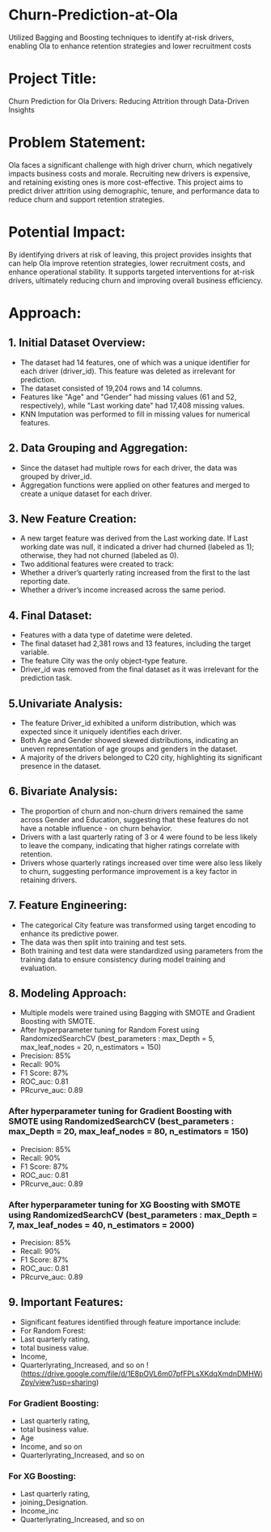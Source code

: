 # Churn-Prediction-at-Ola
Utilized Bagging and Boosting techniques to identify at-risk drivers, enabling Ola to enhance retention strategies and lower recruitment costs 

# Project Title:
Churn Prediction for Ola Drivers: Reducing Attrition through Data-Driven Insights

# Problem Statement:
Ola faces a significant challenge with high driver churn, which negatively impacts business costs and morale. Recruiting new drivers is expensive, and retaining existing ones is more cost-effective. This project aims to predict driver attrition using demographic, tenure, and performance data to reduce churn and support retention strategies.

# Potential Impact:
By identifying drivers at risk of leaving, this project provides insights that can help Ola improve retention strategies, lower recruitment costs, and enhance operational stability. It supports targeted interventions for at-risk drivers, ultimately reducing churn and improving overall business efficiency.

# Approach: 
## 1. Initial Dataset Overview:
- The dataset had 14 features, one of which was a unique identifier for each driver (driver_id). This feature was deleted as irrelevant for prediction.
- The dataset consisted of 19,204 rows and 14 columns.
- Features like "Age" and "Gender" had missing values (61 and 52, respectively), while "Last working date" had 17,408 missing values.
- KNN Imputation was performed to fill in missing values for numerical features.
  
## 2. Data Grouping and Aggregation:
- Since the dataset had multiple rows for each driver, the data was grouped by driver_id.
- Aggregation functions were applied on other features and merged to create a unique dataset for each driver.
  
## 3. New Feature Creation:
- A new target feature was derived from the Last working date. If Last working date was null, it indicated a driver had churned (labeled as 1); otherwise, they had not churned (labeled as 0).
- Two additional features were created to track:
- Whether a driver’s quarterly rating increased from the first to the last reporting date.
- Whether a driver’s income increased across the same period.
  
## 4. Final Dataset:
- Features with a data type of datetime were deleted.
- The final dataset had 2,381 rows and 13 features, including the target variable.
- The feature City was the only object-type feature.
- Driver_id was removed from the final dataset as it was irrelevant for the prediction task.
  
## 5.Univariate Analysis:
- The feature Driver_id exhibited a uniform distribution, which was expected since it uniquely identifies each driver.
- Both Age and Gender showed skewed distributions, indicating an uneven representation of age groups and genders in the dataset.
- A majority of the drivers belonged to C20 city, highlighting its significant presence in the dataset.
  
## 6. Bivariate Analysis:
- The proportion of churn and non-churn drivers remained the same across Gender and Education, suggesting that these features do not have a notable influence - on churn behavior.
- Drivers with a last quarterly rating of 3 or 4 were found to be less likely to leave the company, indicating that higher ratings correlate with retention.
- Drivers whose quarterly ratings increased over time were also less likely to churn, suggesting performance improvement is a key factor in retaining drivers.

## 7. Feature Engineering:
- The categorical City feature was transformed using target encoding to enhance its predictive power.
- The data was then split into training and test sets.
- Both training and test data were standardized using parameters from the training data to ensure consistency during model training and evaluation.
  
## 8. Modeling Approach:
- Multiple models were trained using Bagging with SMOTE and Gradient Boosting with SMOTE.
- After hyperparameter tuning for Random Forest using RandomizedSearchCV (best_parameters : max_Depth = 5, max_leaf_nodes = 20, n_estimators = 150)
- Precision: 85%
- Recall: 90%
- F1 Score: 87%
- ROC_auc: 0.81
- PRcurve_auc: 0.89
  
### After hyperparameter tuning for Gradient Boosting with SMOTE using RandomizedSearchCV (best_parameters : max_Depth = 20, max_leaf_nodes = 80, n_estimators = 150)
- Precision: 85%
- Recall: 90%
- F1 Score: 87%
- ROC_auc: 0.81
- PRcurve_auc: 0.89
  
### After hyperparameter tuning for XG Boosting with SMOTE using RandomizedSearchCV (best_parameters : max_Depth = 7, max_leaf_nodes = 40, n_estimators = 2000)
- Precision: 85%
- Recall: 90%
- F1 Score: 87%
- ROC_auc: 0.81
- PRcurve_auc: 0.89
  
## 9. Important Features:
- Significant features identified through feature importance include:
- For Random Forest:
- Last quarterly rating, 
- total business value.
- Income,
- Quarterlyrating_Increased, and so on
 !(https://drive.google.com/file/d/1E8pOVL6m07pfFPLsXKdqXmdnDMHWiZpy/view?usp=sharing)
  
### For Gradient Boosting:
- Last quarterly rating, 
- total business value.
- Age
- Income, and so on
- Quarterlyrating_Increased, and so on
  
### For XG Boosting:
- Last quarterly rating,
- joining_Designation.
- Income_inc
- Quarterlyrating_Increased, and so on




